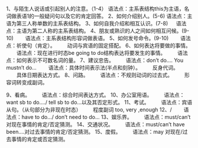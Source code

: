 1、与陌生人说话或引起别人的注意。（1-4）
   语法点：主系表结构this为主语，名词做表语1的一般疑问句以及它的肯定回答。
2、如何介绍别人。(5-6)
   语法点：主语为第三人称单数的主系表结构。
3、如何自我介绍和相互认识。(7-8)
　 语法点：主语为第二人称的主系表结构。
4、朋友或熟识的人之间如何相互问候。(9-10)
　　语法点：主系表结构形容词做表语。
5、如何发号命令。(9-10)
　　语法点：祈使句（肯定）。
　　动词与宾语的固定搭配。
6、如何表达将要做的事情。
　　语法点：现在进行时态be going to do结构表达将要发生的事情。
　　语法点：如何表示不可数名词的量。
7、建议忠告。
　　语法点：don’t do…. You mustn’t do…
　　语法点：具体时间表示法(半点和刻钟）。
　　反身代词。
　　具体日期表达方式。
8、问路。
　　语法点：不规则动词的过去式。
　　形容词转变成副词。

9、看病。
　　语法点：综合时间表达方式。
10、办公室用语。
　　语法点：want sb to do…./ tell sb to do…以及其否定形式。
11、考试。
　　语法点：宾语从句。（从句部分为非现在时态）
　　程度副词 too, very ,enough
12、/
　　语法点：have to do…/ don’t need to do…
13、娱乐界。
　　语法点：must/can’t 对现在事情的肯定/否定猜测。
14、交通状况。
　　语法点：must/can’t have been….对过去事情的肯定/否定猜测。
15、度假。
　　语法点：may 对现在/过去事情的肯定或否定猜测。